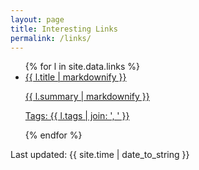 ```yaml
---
layout: page
title: Interesting Links
permalink: /links/
---
```


<ul>
  {% for l in site.data.links %}
    <li>
      <a href="{{ l.url }}">{{ l.title | markdownify }}
        <p>{{ l.summary | markdownify }}</p>
        <p class="h6">Tags: {{ l.tags | join: ', ' }}</p>
      </a>
    </li>
  {% endfor %}
</ul>

Last updated: {{ site.time | date_to_string }}

<!--
{% for l in site.data.links %}
<div class="md-col-6 mb2">
  <a class="overflow-hidden bg-white border rounded" href="{{ l.url }}">
    <div class="p1 white bg-blue">
      <h4 class="p1">{{ l.title }}</h4>
      <span class="right inline-block px1 white bg-gray rounded">{{ l.tags }}</span>
    </div>
    <div class="p1 clearfix">
      <p class="left m0">{{ l.summary }}</p>
    </div>
  </a>
</div>
{% endfor %}

<hr>
-->
